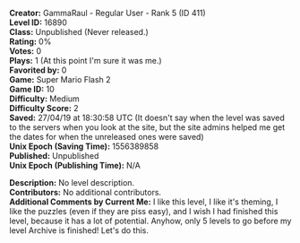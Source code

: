 **Creator:** GammaRaul - Regular User - Rank 5 (ID 411) <br>
**Level ID:** 16890 <br>
**Class:** Unpublished (Never released.) <br>
**Rating:** 0% <br>
**Votes:** 0 <br>
**Plays:** 1 (At this point I'm sure it was me.) <br>
**Favorited by:** 0 <br>
**Game:** Super Mario Flash 2 <br>
**Game ID:** 10 <br>
**Difficulty:** Medium <br>
**Difficulty Score:** 2 <br>
**Saved:** 27/04/19 at 18:30:58 UTC (It doesn't say when the level was saved to the servers when you look at the site, but the site admins helped me get the dates for when the unreleased ones were saved) <br>
**Unix Epoch (Saving Time):** 1556389858 <br>
**Published:** Unpublished <br>
**Unix Epoch (Publishing Time):** N/A

**Description:** No level description. <br>
**Contributors:** No additional contributors. <br>
**Additional Comments by Current Me:** I like this level, I like it's theming, I like the puzzles (even if they are piss easy), and I wish I had finished this level, because it has a lot of potential. Anyhow, only 5 levels to go before my level Archive is finished! Let's do this.
